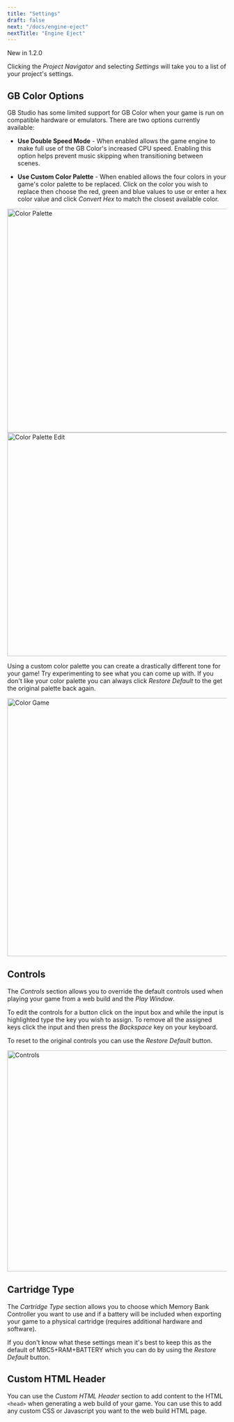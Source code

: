 ```yaml
---
title: "Settings"
draft: false
next: "/docs/engine-eject"
nextTitle: "Engine Eject"
---
```


<span class="new">New in 1.2.0</span>

Clicking the _Project Navigator_ and selecting _Settings_ will take you to a list of your project's settings.

## GB Color Options

GB Studio has some limited support for GB Color when your game is run on compatible hardware or emulators. There are two options currently available:

- **Use Double Speed Mode** - When enabled allows the game engine to make full use of the GB Color's increased CPU speed. Enabling this option helps prevent music skipping when transitioning between scenes.

- **Use Custom Color Palette** - When enabled allows the four colors in your game's color palette to be replaced. Click on the color you wish to replace then choose the red, green and blue values to use or enter a hex color value and click _Convert Hex_ to match the closest available color.

<img title="Color Palette" src="/img/screenshots/color-palette.png" width="513">

<img title="Color Palette Edit" src="/img/screenshots/color-palette-edit.png" width="513">

Using a custom color palette you can create a drastically different tone for your game! Try experimenting to see what you can come up with. If you don't like your color palette you can always click _Restore Default_ to the get the original palette back again.

<img title="Color Game" src="/img/screenshots/color-game.png" width="592">

## Controls

The _Controls_ section allows you to override the default controls used when playing your game from a web build and the _Play Window_.

To edit the controls for a button click on the input box and while the input is highlighted type the key you wish to assign. To remove all the assigned keys click the input and then press the _Backspace_ key on your keyboard.

To reset to the original controls you can use the _Restore Default_ button.

<img title="Controls" src="/img/screenshots/controls.png" width="507">

## Cartridge Type

The _Cartridge Type_ section allows you to choose which Memory Bank Controller you want to use and if a battery will be included when exporting your game to a physical cartridge (requires additional hardware and software).

If you don't know what these settings mean it's best to keep this as the default of MBC5+RAM+BATTERY which you can do by using the _Restore Default_ button.

## Custom HTML Header

You can use the _Custom HTML Header_ section to add content to the HTML `<head>` when generating a web build of your game. You can use this to add any custom CSS or Javascript you want to the web build HTML page.
